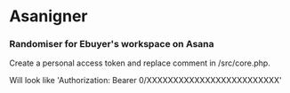 # Asanigner

### Randomiser for Ebuyer's workspace on Asana

Create a personal access token and replace comment in /src/core.php.

Will look like 'Authorization: Bearer 0/XXXXXXXXXXXXXXXXXXXXXXXXX'
